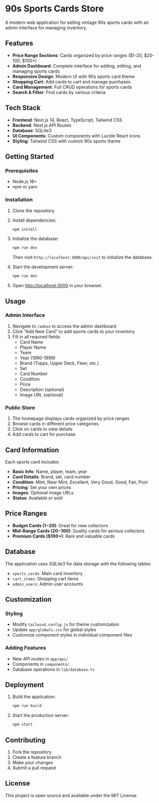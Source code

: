 # 90s Sports Cards Store

A modern web application for selling vintage 90s sports cards with an admin interface for managing inventory.

## Features

- **Price Range Sections**: Cards organized by price ranges ($1-20, $20-100, $100+)
- **Admin Dashboard**: Complete interface for adding, editing, and managing sports cards
- **Responsive Design**: Modern UI with 90s sports card theme
- **Shopping Cart**: Add cards to cart and manage purchases
- **Card Management**: Full CRUD operations for sports cards
- **Search & Filter**: Find cards by various criteria

## Tech Stack

- **Frontend**: Next.js 14, React, TypeScript, Tailwind CSS
- **Backend**: Next.js API Routes
- **Database**: SQLite3
- **UI Components**: Custom components with Lucide React icons
- **Styling**: Tailwind CSS with custom 90s sports theme

## Getting Started

### Prerequisites

- Node.js 18+ 
- npm or yarn

### Installation

1. Clone the repository
2. Install dependencies:
   ```bash
   npm install
   ```

3. Initialize the database:
   ```bash
   npm run dev
   ```
   Then visit `http://localhost:3000/api/init` to initialize the database.

4. Start the development server:
   ```bash
   npm run dev
   ```

5. Open [http://localhost:3000](http://localhost:3000) in your browser.

## Usage

### Admin Interface

1. Navigate to `/admin` to access the admin dashboard
2. Click "Add New Card" to add sports cards to your inventory
3. Fill in all required fields:
   - Card Name
   - Player Name
   - Team
   - Year (1990-1999)
   - Brand (Topps, Upper Deck, Fleer, etc.)
   - Set
   - Card Number
   - Condition
   - Price
   - Description (optional)
   - Image URL (optional)

### Public Store

1. The homepage displays cards organized by price ranges
2. Browse cards in different price categories
3. Click on cards to view details
4. Add cards to cart for purchase

## Card Information

Each sports card includes:
- **Basic Info**: Name, player, team, year
- **Card Details**: Brand, set, card number
- **Condition**: Mint, Near Mint, Excellent, Very Good, Good, Fair, Poor
- **Pricing**: Set your own prices
- **Images**: Optional image URLs
- **Status**: Available or sold

## Price Ranges

- **Budget Cards ($1-$20)**: Great for new collectors
- **Mid-Range Cards ($20-$100)**: Quality cards for serious collectors  
- **Premium Cards ($100+)**: Rare and valuable cards

## Database

The application uses SQLite3 for data storage with the following tables:
- `sports_cards`: Main card inventory
- `cart_items`: Shopping cart items
- `admin_users`: Admin user accounts

## Customization

### Styling
- Modify `tailwind.config.js` for theme customization
- Update `app/globals.css` for global styles
- Customize component styles in individual component files

### Adding Features
- New API routes in `app/api/`
- Components in `components/`
- Database operations in `lib/database.ts`

## Deployment

1. Build the application:
   ```bash
   npm run build
   ```

2. Start the production server:
   ```bash
   npm start
   ```

## Contributing

1. Fork the repository
2. Create a feature branch
3. Make your changes
4. Submit a pull request

## License

This project is open source and available under the MIT License.
